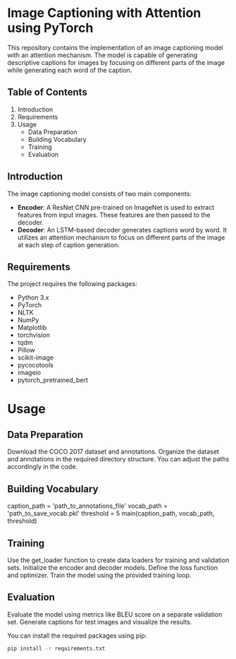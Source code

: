 # Image Captioning with Attention using PyTorch

This repository contains the implementation of an image captioning model with an attention mechanism. The model is capable of generating descriptive captions for images by focusing on different parts of the image while generating each word of the caption.

## Table of Contents
1. Introduction
2. Requirements
3. Usage
   - Data Preparation
   - Building Vocabulary
   - Training
   - Evaluation

## Introduction
The image captioning model consists of two main components:

- **Encoder**: A ResNet CNN pre-trained on ImageNet is used to extract features from input images. These features are then passed to the decoder.
- **Decoder**: An LSTM-based decoder generates captions word by word. It utilizes an attention mechanism to focus on different parts of the image at each step of caption generation.

## Requirements
The project requires the following packages:

- Python 3.x
- PyTorch
- NLTK
- NumPy
- Matplotlib
- torchvision
- tqdm
- Pillow
- scikit-image
- pycocotools
- imageio
- pytorch_pretrained_bert

# Usage

## Data Preparation
Download the COCO 2017 dataset and annotations. Organize the dataset and annotations in the required directory structure. You can adjust the paths accordingly in the code.

## Building Vocabulary

caption_path = 'path_to_annotations_file'
vocab_path = 'path_to_save_vocab.pkl'
threshold = 5
main(caption_path, vocab_path, threshold)

## Training

Use the get_loader function to create data loaders for training and validation sets. Initialize the encoder and decoder models. Define the loss function and optimizer. Train the model using the provided training loop.

## Evaluation

Evaluate the model using metrics like BLEU score on a separate validation set. Generate captions for test images and visualize the results.

You can install the required packages using pip:
```bash
pip install -r requirements.txt

